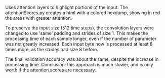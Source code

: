 Uses attention layers to highlight portions of the input. The attentionScores.py creates a html with a colored hexdump, showing in red the areas with greater attention.

To preserve the input size (512 time steps), the convolution layers were changed to use 'same' padding and strides of size 1. This makes the processing time of each sample longer, even if the number of parameter was not greatly increased. Each input byte now is processed at least 8 times more, as the strides had size 8 before.

The final validation accuracy was about the same, despite the increase in processing time. Conclusion: this approach is much slower, and is only worth if the attention scores are necessary.
